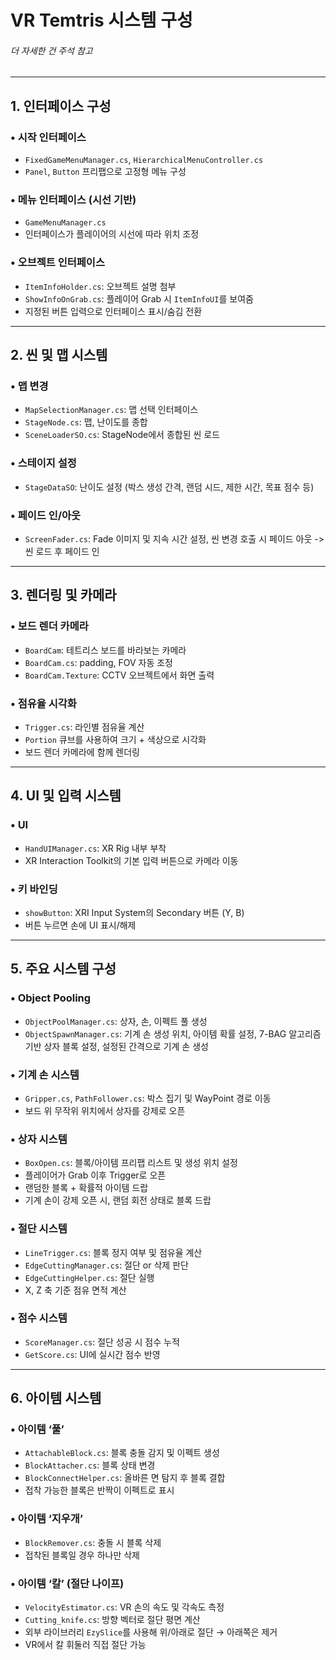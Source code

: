 # VR Temtris 시스템 구성
###### 더 자세한 건 주석 참고
---
## 1. 인터페이스 구성

### • 시작 인터페이스

* `FixedGameMenuManager.cs`, `HierarchicalMenuController.cs`
* `Panel`, `Button` 프리팹으로 고정형 메뉴 구성

### • 메뉴 인터페이스 (시선 기반)

* `GameMenuManager.cs`
* 인터페이스가 플레이어의 시선에 따라 위치 조정

### • 오브젝트 인터페이스

* `ItemInfoHolder.cs`: 오브젝트 설명 첨부
* `ShowInfoOnGrab.cs`: 플레이어 Grab 시 `ItemInfoUI`를 보여줌
* 지정된 버튼 입력으로 인터페이스 표시/숨김 전환

---

## 2. 씬 및 맵 시스템

### • 맵 변경

* `MapSelectionManager.cs`: 맵 선택 인터페이스
* `StageNode.cs`: 맵, 난이도를 종합
* `SceneLoaderSO.cs`: StageNode에서 종합된 씬 로드

### • 스테이지 설정

* `StageDataSO`: 난이도 설정 (박스 생성 간격, 랜덤 시드, 제한 시간, 목표 점수 등)

### • 페이드 인/아웃

* `ScreenFader.cs`: Fade 이미지 및 지속 시간 설정, 씬 변경 호출 시 페이드 아웃 -> 씬 로드 후 페이드 인

---

## 3. 렌더링 및 카메라

### • 보드 렌더 카메라

* `BoardCam`: 테트리스 보드를 바라보는 카메라
* `BoardCam.cs`: padding, FOV 자동 조정
* `BoardCam.Texture`: CCTV 오브젝트에서 화면 출력

### • 점유율 시각화

* `Trigger.cs`: 라인별 점유율 계산
* `Portion` 큐브를 사용하여 크기 + 색상으로 시각화
* 보드 렌더 카메라에 함께 렌더링

---

## 4. UI 및 입력 시스템

### • UI

* `HandUIManager.cs`: XR Rig 내부 부착
* XR Interaction Toolkit의 기본 입력 버튼으로 카메라 이동

### • 키 바인딩

* `showButton`: XRI Input System의 Secondary 버튼 (Y, B)
* 버튼 누르면 손에 UI 표시/해제

---

## 5. 주요 시스템 구성

### • Object Pooling

* `ObjectPoolManager.cs`: 상자, 손, 이펙트 풀 생성
* `ObjectSpawnManager.cs`: 기계 손 생성 위치, 아이템 확률 설정, 7-BAG 알고리즘 기반 상자 블록 설정, 설정된 간격으로 기계 손 생성

### • 기계 손 시스템

* `Gripper.cs`, `PathFollower.cs`: 박스 집기 및 WayPoint 경로 이동
* 보드 위 무작위 위치에서 상자를 강제로 오픈

### • 상자 시스템

* `BoxOpen.cs`: 블록/아이템 프리팹 리스트 및 생성 위치 설정
* 플레이어가 Grab 이후 Trigger로 오픈
* 랜덤한 블록 + 확률적 아이템 드랍
* 기계 손이 강제 오픈 시, 랜덤 회전 상태로 블록 드랍

### • 절단 시스템

* `LineTrigger.cs`: 블록 정지 여부 및 점유율 계산
* `EdgeCuttingManager.cs`: 절단 or 삭제 판단
* `EdgeCuttingHelper.cs`: 절단 실행
* X, Z 축 기준 점유 면적 계산

### • 점수 시스템

* `ScoreManager.cs`: 절단 성공 시 점수 누적
* `GetScore.cs`: UI에 실시간 점수 반영

---

## 6. 아이템 시스템

### • 아이템 ‘풀’

* `AttachableBlock.cs`: 블록 충돌 감지 및 이펙트 생성
* `BlockAttacher.cs`: 블록 상태 변경
* `BlockConnectHelper.cs`: 올바른 면 탐지 후 블록 결합
* 접착 가능한 블록은 반짝이 이펙트로 표시

### • 아이템 ‘지우개’

* `BlockRemover.cs`: 충돌 시 블록 삭제
* 접착된 블록일 경우 하나만 삭제

### • 아이템 ‘칼’ (절단 나이프)

* `VelocityEstimator.cs`: VR 손의 속도 및 각속도 측정
* `Cutting_knife.cs`: 방향 벡터로 절단 평면 계산
* 외부 라이브러리 `EzySlice`를 사용해 위/아래로 절단 → 아래쪽은 제거
* VR에서 칼 휘둘러 직접 절단 가능

